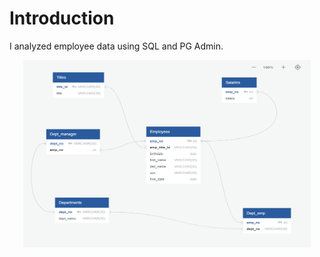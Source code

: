 # Introduction

I analyzed employee data using SQL and PG Admin.

<p align="center">
  <img width="460" height="300" src="ERD2.png">
</p>
